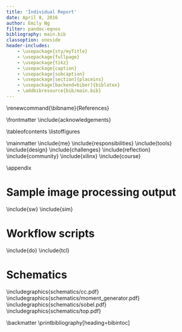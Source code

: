 ```yaml
---
title: 'Individual Report'
date: April 8, 2016
author: Emily Ng
filter: pandoc-eqnos
bibliography: main.bib
classoption: oneside
header-includes:
    - \usepackage{sty/myTitle}
    - \usepackage{fullpage}
    - \usepackage{tikz}
    - \usepackage{caption}
    - \usepackage{subcaption}
    - \usepackage[section]{placeins}
    - \usepackage[backend=biber]{biblatex}
    - \addbibresource{bib/main.bib}
---
```


\renewcommand{\bibname}{References}

\frontmatter
\include{acknowledgements}

\tableofcontents
\listoffigures

\mainmatter
\include{me}
    \include{responsibilities}
    \include{tools}
    \include{design}
    \include{challenges}
\include{reflection}
\include{community}
\include{xilinx}
\include{course}

\appendix

# Sample image processing output
\include{sw}
\include{sim}

# Workflow scripts
\include{do}
\include{tcl}

# Schematics
\includegraphics{schematics/cc.pdf}
\includegraphics{schematics/moment_generator.pdf}
\includegraphics{schematics/sobel.pdf}
\includegraphics{schematics/top.pdf}

\backmatter
\printbibliography[heading=bibintoc]
